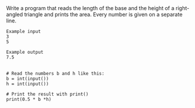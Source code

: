 ##
Write a program that reads the length of the base and the height of a right-angled triangle and prints the area. Every number is given on a separate line.

```
Example input
3
5

Example output
7.5
```
##


```
# Read the numbers b and h like this:
b = int(input())
h = int(input())

# Print the result with print()
print(0.5 * b *h)
```
